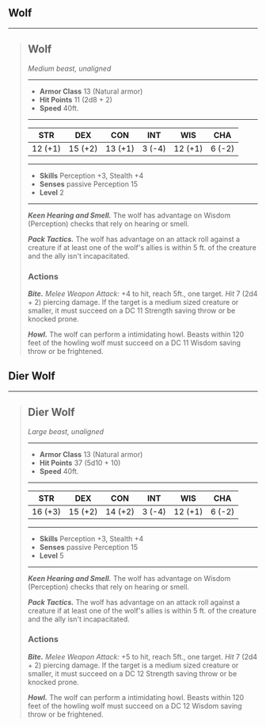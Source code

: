 ## Wolf



___
> ## Wolf
>*Medium beast, unaligned*
> ___
> - **Armor Class** 13 (Natural armor)
> - **Hit Points** 11 (2d8 + 2)
> - **Speed** 40ft.
>___
>|   STR   |   DEX   |   CON   |   INT   |   WIS   |   CHA   |
>|:-------:|:-------:|:-------:|:-------:|:-------:|:-------:|
>| 12 (+1) | 15 (+2) | 13 (+1) |  3 (-4) | 12 (+1) |  6 (-2) |
>___
> - **Skills** Perception +3, Stealth +4
> - **Senses** passive Perception 15
> - **Level** 2
> ___
> ***Keen Hearing and Smell.*** The wolf has advantage on Wisdom (Perception) checks that rely on hearing or smell.
>
> ***Pack Tactics.*** The wolf has advantage on an attack roll against a creature if at least one of the wolf's allies is within 5 ft. of the creature and the ally isn't incapacitated.
>
> ### Actions
> ***Bite.*** *Melee Weapon Attack:* +4 to hit, reach 5ft., one target. *Hit* 7 (2d4 + 2) piercing damage. If the target is a medium sized creature or smaller, it must succeed on a DC 11 Strength saving throw or be knocked prone.
>
> ***Howl.*** The wolf can perform a intimidating howl. Beasts within 120 feet of the howling wolf must succeed on a DC 11 Wisdom saving throw or be frightened.
>



## Dier Wolf



___
> ## Dier Wolf
>*Large beast, unaligned*
> ___
> - **Armor Class** 13 (Natural armor)
> - **Hit Points** 37 (5d10 + 10)
> - **Speed** 40ft.
>___
>|   STR   |   DEX   |   CON   |   INT   |   WIS   |   CHA   |
>|:-------:|:-------:|:-------:|:-------:|:-------:|:-------:|
>| 16 (+3) | 15 (+2) | 14 (+2) |  3 (-4) | 12 (+1) |  6 (-2) |
>___
> - **Skills** Perception +3, Stealth +4
> - **Senses** passive Perception 15
> - **Level** 5
> ___
> ***Keen Hearing and Smell.*** The wolf has advantage on Wisdom (Perception) checks that rely on hearing or smell.
>
> ***Pack Tactics.*** The wolf has advantage on an attack roll against a creature if at least one of the wolf's allies is within 5 ft. of the creature and the ally isn't incapacitated.
>
> ### Actions
> ***Bite.*** *Melee Weapon Attack:* +5 to hit, reach 5ft., one target. *Hit* 7 (2d4 + 2) piercing damage. If the target is a medium sized creature or smaller, it must succeed on a DC 12 Strength saving throw or be knocked prone.
>
> ***Howl.*** The wolf can perform a intimidating howl. Beasts within 120 feet of the howling wolf must succeed on a DC 12 Wisdom saving throw or be frightened.
>